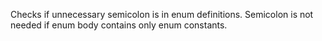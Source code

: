 Checks if unnecessary semicolon is in enum definitions.
Semicolon is not needed if enum body contains only enum constants.
